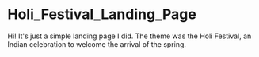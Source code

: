 # Holi_Festival_Landing_Page
Hi! It's just a simple landing page I did. The theme was the Holi Festival, an Indian celebration to welcome the arrival of the spring.
